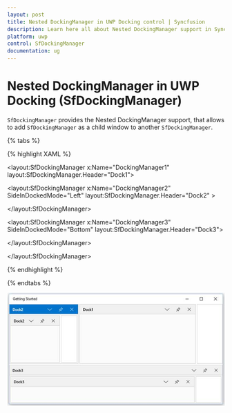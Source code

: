 ```yaml
---
layout: post
title: Nested DockingManager in UWP Docking control | Syncfusion
description: Learn here all about Nested DockingManager support in Syncfusion UWP Docking (SfDockingManager) control and more.
platform: uwp
control: SfDockingManager
documentation: ug
---
```


# Nested DockingManager in UWP Docking (SfDockingManager)

`SfDockingManager` provides the Nested DockingManager support, that allows to add `SfDockingManager` as a child window to another `SfDockingManager`.

{% tabs %}

{% highlight XAML %}

<layout:SfDockingManager x:Name="DockingManager1" layout:SfDockingManager.Header="Dock1">

<ContentControl x:Name="Content1" layout:SfDockingManager.Header="Dock1"/>

<layout:SfDockingManager x:Name="DockingManager2" SideInDockedMode="Left"
                         layout:SfDockingManager.Header="Dock2"  >

<ContentControl layout:SfDockingManager.Header="Dock2"
                layout:SfDockingManager.DesiredWidthInDockedMode="600" />

</layout:SfDockingManager>

<layout:SfDockingManager x:Name="DockingManager3"
                         SideInDockedMode="Bottom"
						 layout:SfDockingManager.Header="Dock3">

<ContentControl layout:SfDockingManager.Header="Dock3"
                layout:SfDockingManager.DesiredWidthInDockedMode="600"/>

</layout:SfDockingManager>

</layout:SfDockingManager>

{% endhighlight %}

{% endtabs %}

![Nested-DockingManager-img1](Nested-DockingManager-images/Nested-DockingManager-img1.jpeg)


